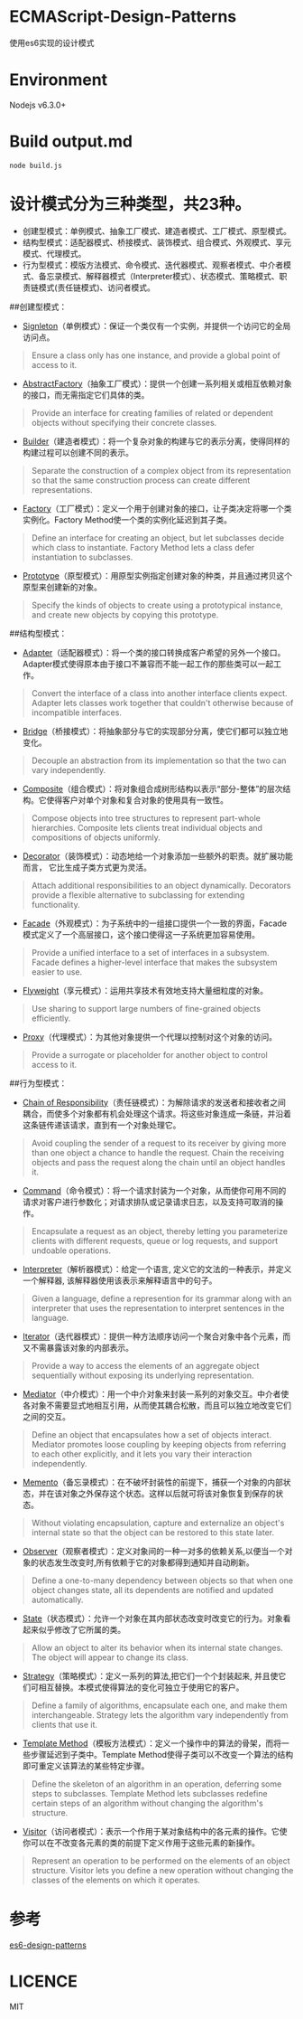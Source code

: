 # ECMAScript-Design-Patterns
使用es6实现的设计模式

# Environment
Nodejs v6.3.0+

# Build output.md
```
node build.js
```
# 设计模式分为三种类型，共23种。
- 创建型模式：单例模式、抽象工厂模式、建造者模式、工厂模式、原型模式。
- 结构型模式：适配器模式、桥接模式、装饰模式、组合模式、外观模式、享元模式、代理模式。
- 行为型模式：模版方法模式、命令模式、迭代器模式、观察者模式、中介者模式、备忘录模式、解释器模式（Interpreter模式）、状态模式、策略模式、职责链模式(责任链模式)、访问者模式。

##创建型模式：
- [Signleton](https://github.com/ryouaki/ECMAScript-Design-Patterns/blob/master/Signleton.js)（单例模式）：保证一个类仅有一个实例，并提供一个访问它的全局访问点。
>Ensure a class only has one instance, and provide a global point of access to it.

- [AbstractFactory](https://github.com/ryouaki/ECMAScript-Design-Patterns/blob/master/AbstractFactory.js)（抽象工厂模式）：提供一个创建一系列相关或相互依赖对象的接口，而无需指定它们具体的类。  
>Provide an interface for creating families of related or dependent objects without specifying their concrete classes.

- [Builder](https://github.com/ryouaki/ECMAScript2016-Design-Patterns/blob/master/Builder.js)（建造者模式）：将一个复杂对象的构建与它的表示分离，使得同样的构建过程可以创建不同的表示。  
>Separate the construction of a complex object from its representation so that the same construction process can create different representations.

- [Factory](https://github.com/ryouaki/ECMAScript2016-Design-Patterns/blob/master/Factory.js)（工厂模式）：定义一个用于创建对象的接口，让子类决定将哪一个类实例化。Factory Method使一个类的实例化延迟到其子类。  
>Define an interface for creating an object, but let subclasses decide which class to instantiate. Factory Method lets a class defer instantiation to subclasses.

- [Prototype](https://github.com/ryouaki/ECMAScript2016-Design-Patterns/blob/master/Prototype.js)（原型模式）：用原型实例指定创建对象的种类，并且通过拷贝这个原型来创建新的对象。
>Specify the kinds of objects to create using a prototypical instance, and create new objects by copying this prototype.

##结构型模式：
- [Adapter](https://github.com/ryouaki/ECMAScript2016-Design-Patterns/blob/master/Adapter.js)（适配器模式）：将一个类的接口转换成客户希望的另外一个接口。Adapter模式使得原本由于接口不兼容而不能一起工作的那些类可以一起工作。
>Convert the interface of a class into another interface clients expect. Adapter lets classes work together that couldn't otherwise because of incompatible interfaces.
- [Bridge](https://github.com/ryouaki/ECMAScript2016-Design-Patterns/blob/master/Bridge.js)（桥接模式）：将抽象部分与它的实现部分分离，使它们都可以独立地变化。
>Decouple an abstraction from its implementation so that the two can vary independently.

- [Composite](https://github.com/ryouaki/ECMAScript2016-Design-Patterns/blob/master/Composite.js)（组合模式）：将对象组合成树形结构以表示“部分-整体”的层次结构。它使得客户对单个对象和复合对象的使用具有一致性。
>Compose objects into tree structures to represent part-whole hierarchies. Composite lets clients treat individual objects and compositions of objects uniformly.

- [Decorator](https://github.com/ryouaki/ECMAScript2016-Design-Patterns/blob/master/Decorator.js)（装饰模式）：动态地给一个对象添加一些额外的职责。就扩展功能而言， 它比生成子类方式更为灵活。
>Attach additional responsibilities to an object dynamically. Decorators provide a flexible alternative to subclassing for extending functionality.

- [Facade](https://github.com/ryouaki/ECMAScript2016-Design-Patterns/blob/master/Facade.js)（外观模式）：为子系统中的一组接口提供一个一致的界面，Facade模式定义了一个高层接口，这个接口使得这一子系统更加容易使用。
>Provide a unified interface to a set of interfaces in a subsystem. Facade defines a higher-level interface that makes the subsystem easier to use.
- [Flyweight](https://github.com/ryouaki/ECMAScript2016-Design-Patterns/blob/master/Flyweight.js)（享元模式）：运用共享技术有效地支持大量细粒度的对象。
>Use sharing to support large numbers of fine-grained objects efficiently.

- [Proxy](https://github.com/ryouaki/ECMAScript2016-Design-Patterns/blob/master/Proxy.js)（代理模式）：为其他对象提供一个代理以控制对这个对象的访问。
>Provide a surrogate or placeholder for another object to control access to it.

##行为型模式：
- [Chain of Responsibility](https://github.com/ryouaki/ECMAScript2016-Design-Patterns/blob/master/Chain%20of%20Responsibility.js)（责任链模式）：为解除请求的发送者和接收者之间耦合，而使多个对象都有机会处理这个请求。将这些对象连成一条链，并沿着这条链传递该请求，直到有一个对象处理它。
>Avoid coupling the sender of a request to its receiver by giving more than one object a chance to handle the request. Chain the receiving objects and pass the request along the chain until an object handles it.
- [Command](https://github.com/ryouaki/ECMAScript2016-Design-Patterns/blob/master/Command.js)（命令模式）：将一个请求封装为一个对象，从而使你可用不同的请求对客户进行参数化；对请求排队或记录请求日志，以及支持可取消的操作。
>Encapsulate a request as an object, thereby letting you parameterize clients with different requests, queue or log requests, and support undoable operations.
- [Interpreter](https://github.com/ryouaki/ECMAScript2016-Design-Patterns/blob/master/Interpreter.js)（解析器模式）：给定一个语言, 定义它的文法的一种表示，并定义一个解释器, 该解释器使用该表示来解释语言中的句子。
>Given a language, define a represention for its grammar along with an interpreter that uses the representation to interpret sentences in the language.

- [Iterator](https://github.com/ryouaki/ECMAScript2016-Design-Patterns/blob/master/Iterator.js)（迭代器模式）：提供一种方法顺序访问一个聚合对象中各个元素，而又不需暴露该对象的内部表示。
>Provide a way to access the elements of an aggregate object sequentially without exposing its underlying representation.

- [Mediator](https://github.com/ryouaki/ECMAScript2016-Design-Patterns/blob/master/Mediator.js)（中介模式）：用一个中介对象来封装一系列的对象交互。中介者使各对象不需要显式地相互引用，从而使其耦合松散，而且可以独立地改变它们之间的交互。
>Define an object that encapsulates how a set of objects interact. Mediator promotes loose coupling by keeping objects from referring to each other explicitly, and it lets you vary their interaction independently.

- [Memento](https://github.com/ryouaki/ECMAScript2016-Design-Patterns/blob/master/Memento.js)（备忘录模式）：在不破坏封装性的前提下，捕获一个对象的内部状态，并在该对象之外保存这个状态。这样以后就可将该对象恢复到保存的状态。
>Without violating encapsulation, capture and externalize an object's internal state so that the object can be restored to this state later.

- [Observer](https://github.com/ryouaki/ECMAScript2016-Design-Patterns/blob/master/Observer.js)（观察者模式）：定义对象间的一种一对多的依赖关系,以便当一个对象的状态发生改变时,所有依赖于它的对象都得到通知并自动刷新。
>Define a one-to-many dependency between objects so that when one object changes state, all its dependents are notified and updated automatically.

- [State](https://github.com/ryouaki/ECMAScript2016-Design-Patterns/blob/master/State.js)（状态模式）：允许一个对象在其内部状态改变时改变它的行为。对象看起来似乎修改了它所属的类。
>Allow an object to alter its behavior when its internal state changes. The object will appear to change its class.

- [Strategy](https://github.com/ryouaki/ECMAScript2016-Design-Patterns/blob/master/Strategy.js)（策略模式）：定义一系列的算法,把它们一个个封装起来, 并且使它们可相互替换。本模式使得算法的变化可独立于使用它的客户。
>Define a family of algorithms, encapsulate each one, and make them interchangeable. Strategy lets the algorithm vary independently from clients that use it.

- [Template Method](https://github.com/ryouaki/ECMAScript2016-Design-Patterns/blob/master/Template%20Method.js)（模板方法模式）：定义一个操作中的算法的骨架，而将一些步骤延迟到子类中。Template Method使得子类可以不改变一个算法的结构即可重定义该算法的某些特定步骤。
>Define the skeleton of an algorithm in an operation, deferring some steps to subclasses. Template Method lets subclasses redefine certain steps of an algorithm without changing the algorithm's structure.

- [Visitor](https://github.com/ryouaki/ECMAScript2016-Design-Patterns/blob/master/Visitor.js)（访问者模式）：表示一个作用于某对象结构中的各元素的操作。它使你可以在不改变各元素的类的前提下定义作用于这些元素的新操作。
>Represent an operation to be performed on the elements of an object structure. Visitor lets you define a new operation without changing the classes of the elements on which it operates.


# 参考
[es6-design-patterns](https://github.com/loredanacirstea/es6-design-patterns)

# LICENCE
MIT
